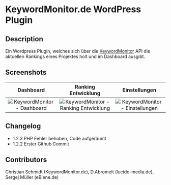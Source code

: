# KeywordMonitor.de WordPress Plugin
## Description

Ein Wordpress Plugin, welches sich über die [KeywordMonitor](https://www.keywordmonitor.de) API die aktuellen Rankings eines Projektes holt und im Dashboard ausgibt.

## Screenshots
Dashboard | Ranking Entwicklung | Einstellungen
:-------------------------:|:-------------------------:|:-------------------------:
![KeywordMonitor - Dashboard](https://www.keywordmonitor.de/wp-content/uploads/2018/02/keywordmonitor-wordpress-dashboard.png) | ![KeywordMonitor - Ranking Entwicklung](https://www.keywordmonitor.de/wp-content/uploads/2018/02/keywordmonitor-wordpress-ranking-entwicklung.png) | ![KeywordMonitor - Einstellungen](https://www.keywordmonitor.de/wp-content/uploads/2018/02/keywordmonitor-wordpress-einstellungen.png)

## Changelog

* 1.2.3 PHP Fehler behoben, Code aufgeräumt
* 1.2.2 Erster Github Commit

## Contributors
Christian Schmidt (KeywordMonitor.de), D.Abromeit (lucido-media.de), Sergej Müller (eBiene.de)
